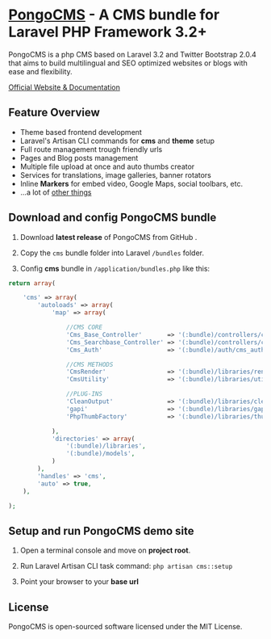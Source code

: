 # [PongoCMS](http://pongocms.com) - A CMS bundle for Laravel PHP Framework 3.2+

PongoCMS is a php CMS based on Laravel 3.2 and Twitter Bootstrap 2.0.4 that aims to build
multilingual and SEO optimized websites or blogs with ease and flexibility.

[Official Website & Documentation](http://pongocms.com)

## Feature Overview

- Theme based frontend development
- Laravel's Artisan CLI commands for **cms** and **theme** setup
- Full route management trough friendly urls
- Pages and Blog posts management
- Multiple file upload at once and auto thumbs creator
- Services for translations, image galleries, banner rotators
- Inline **Markers** for embed video, Google Maps, social toolbars, etc.
- ...a lot of [other things](http://pongocms.com/features)


## Download and config PongoCMS bundle

1. Download **latest release** of PongoCMS from GitHub .

2. Copy the `cms` bundle folder into Laravel `/bundles` folder.

3. Config **cms** bundle in `/application/bundles.php` like this:


```php
return array(

    'cms' => array(
        'autoloads' => array(
            'map' => array(

                //CMS CORE
                'Cms_Base_Controller'       => '(:bundle)/controllers/cms_base.php',
                'Cms_Searchbase_Controller' => '(:bundle)/controllers/cms_searchbase.php',
                'Cms_Auth'                  => '(:bundle)/auth/cms_auth.php',

                //CMS METHODS
                'CmsRender'                 => '(:bundle)/libraries/render.php',
                'CmsUtility'                => '(:bundle)/libraries/utilities.php',

                //PLUG-INS
                'CleanOutput'               => '(:bundle)/libraries/cleanoutput.php',
                'gapi'                      => '(:bundle)/libraries/gapi.php',
                'PhpThumbFactory'           => '(:bundle)/libraries/thumb/ThumbLib.inc.php',

            ),
            'directories' => array(
                '(:bundle)/libraries',
                '(:bundle)/models',
            )
        ),
        'handles' => 'cms',
        'auto' => true,
    ),

);
```

## Setup and run PongoCMS demo site

1. Open a terminal console and move on **project root**.

2. Run Laravel Artisan CLI task command: `php artisan cms::setup`

3. Point your browser to your **base url**


## License

PongoCMS is open-sourced software licensed under the MIT License.